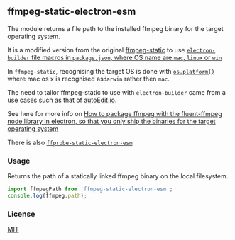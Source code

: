 ## ffmpeg-static-electron-esm

The module returns a file path to the installed ffmpeg binary for the target operating system. 

It is a modified version from the original [ffmpeg-static](https://github.com/pietrop/ffmpeg-static) to use [`electron-builder` file macros  in `package.json`, where OS name are `mac`, `linux` or `win`](https://www.electron.build/file-patterns/#file-macros)

In `ffmpeg-static`, recognising the target OS is done with [`os.platform()`](https://nodejs.org/api/os.html#os_os_platform) where mac os x is  recognised as`darwin` rather then `mac`.

The need to tailor ffmpeg-static to use with `electron-builder` came from a use cases such as that of [autoEdit.io](http://autoEdit.io). 

See here for more info on [How to package ffmpeg with the fluent-ffmpeg node library in electron, so that you only ship the binaries for the target operating system](https://pietropassarelli.com/ffmpeg-electron.html)

There is also [`ffprobe-static-electron-esm`](https://github.com/peterdee/ffprobe-static-electron-esm)

### Usage

Returns the path of a statically linked ffmpeg binary on the local filesystem.

```javascript
import ffmpegPath from 'ffmpeg-static-electron-esm';
console.log(ffmpeg.path);
```

### License

[MIT](./LICENSE.md)
